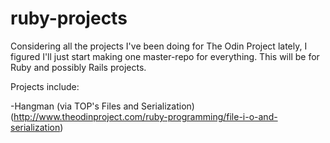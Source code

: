# ruby-projects
Considering all the projects I've been doing for The Odin Project lately, I figured I'll just start making one master-repo for everything. This will be for Ruby and possibly Rails projects.

Projects include:

-Hangman (via TOP's Files and Serialization) (http://www.theodinproject.com/ruby-programming/file-i-o-and-serialization)
